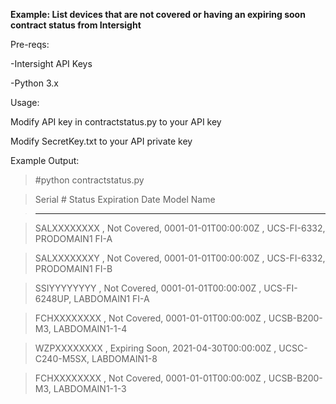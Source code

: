 <b>Example: List devices that are not covered or having an expiring soon contract status from Intersight</b>

Pre-reqs:

-Intersight API Keys

-Python 3.x

Usage:

Modify API key in contractstatus.py to your API key

Modify SecretKey.txt to your API private key

Example Output:

>#python contractstatus.py

>Serial #      Status        Expiration Date        Model         Name

>---------------------------------------------------------------------------------------

>SALXXXXXXXX , Not Covered, 0001-01-01T00:00:00Z , UCS-FI-6332, PRODOMAIN1 FI-A

>SALXXXXXXXY , Not Covered, 0001-01-01T00:00:00Z , UCS-FI-6332, PRODOMAIN1 FI-B

>SSIYYYYYYYY , Not Covered, 0001-01-01T00:00:00Z , UCS-FI-6248UP, LABDOMAIN1 FI-A

>FCHXXXXXXXX , Not Covered, 0001-01-01T00:00:00Z , UCSB-B200-M3, LABDOMAIN1-1-4

>WZPXXXXXXXX , Expiring Soon, 2021-04-30T00:00:00Z , UCSC-C240-M5SX, LABDOMAIN1-8

>FCHXXXXXXXX , Not Covered, 0001-01-01T00:00:00Z , UCSB-B200-M3, LABDOMAIN1-1-3
